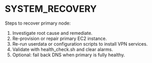 # SYSTEM_RECOVERY

Steps to recover primary node:
1. Investigate root cause and remediate.
2. Re-provision or repair primary EC2 instance.
3. Re-run userdata or configuration scripts to install VPN services.
4. Validate with health_check.sh and clear alarms.
5. Optional: fail back DNS when primary is fully healthy.
